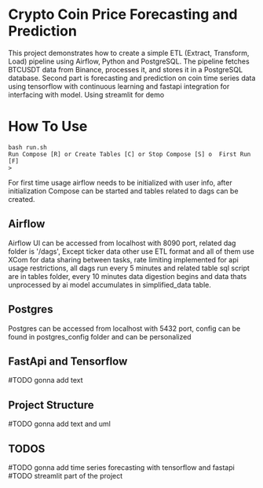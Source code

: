 # Crypto Coin Price Forecasting and Prediction

This project demonstrates how to create a simple ETL (Extract, Transform, Load) pipeline using Airflow, Python and PostgreSQL. The pipeline fetches BTCUSDT data from Binance, processes it, and stores it in a PostgreSQL database. Second part is forecasting and prediction on coin time series data using tensorflow with continuous learning and fastapi integration for interfacing with model.
Using streamlit for demo

# How To Use

```
bash run.sh
Run Compose [R] or Create Tables [C] or Stop Compose [S] o  First Run [F]
>
```

For first time usage airflow needs to be initialized with user info, after initialization Compose can be started and tables related to dags can be created.

## Airflow
Airflow UI can be accessed from localhost with 8090 port, related dag folder is '/dags', Except ticker data other use ETL format and all of them use XCom for data sharing between tasks, rate limiting implemented for api usage restrictions, all dags run every 5 minutes and related table sql script are in tables folder, every 10 minutes data digestion begins and data thats unprocessed by ai model accumulates in simplified_data table.

## Postgres

Postgres can be accessed from localhost with 5432 port, config can be found in postgres_config folder and can be personalized


## FastApi and Tensorflow
#TODO gonna add text
## Project Structure
#TODO gonna add text and uml
## TODOS

#TODO gonna add time series forecasting with tensorflow and fastapi
#TODO streamlit part of the project